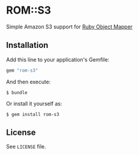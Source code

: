 # ROM::S3

Simple Amazon S3 support for [Ruby Object Mapper](https://github.com/rom-rb/rom)

## Installation

Add this line to your application's Gemfile:

```ruby
gem "rom-s3"
```

And then execute:

    $ bundle

Or install it yourself as:

    $ gem install rom-s3

## License

See `LICENSE` file.
